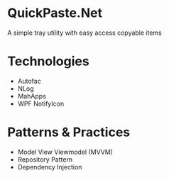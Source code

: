 # QuickPaste.Net
A simple tray utility with easy access copyable items

# Technologies
* Autofac
* NLog
* MahApps
* WPF NotifyIcon

# Patterns & Practices
* Model View Viewmodel (MVVM)
* Repository Pattern
* Dependency Injection
